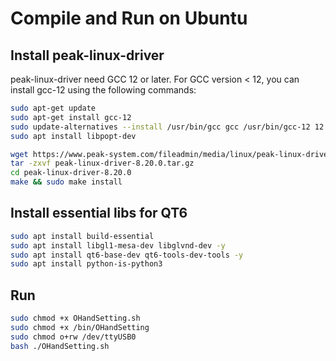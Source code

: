 # Compile and Run on Ubuntu

## Install peak-linux-driver

peak-linux-driver need GCC 12 or later.
For GCC version < 12, you can install gcc-12 using the following commands:

```bash
sudo apt-get update
sudo apt-get install gcc-12
sudo update-alternatives --install /usr/bin/gcc gcc /usr/bin/gcc-12 12
sudo apt install libpopt-dev
```

```bash
wget https://www.peak-system.com/fileadmin/media/linux/peak-linux-driver-8.20.0.tar.gz
tar -zxvf peak-linux-driver-8.20.0.tar.gz
cd peak-linux-driver-8.20.0
make && sudo make install
```

## Install essential libs for QT6

```bash
sudo apt install build-essential
sudo apt install libgl1-mesa-dev libglvnd-dev -y
sudo apt install qt6-base-dev qt6-tools-dev-tools -y
sudo apt install python-is-python3
```

## Run

```bash
sudo chmod +x OHandSetting.sh
sudo chmod +x /bin/OHandSetting
sudo chmod o+rw /dev/ttyUSB0
bash ./OHandSetting.sh
```
